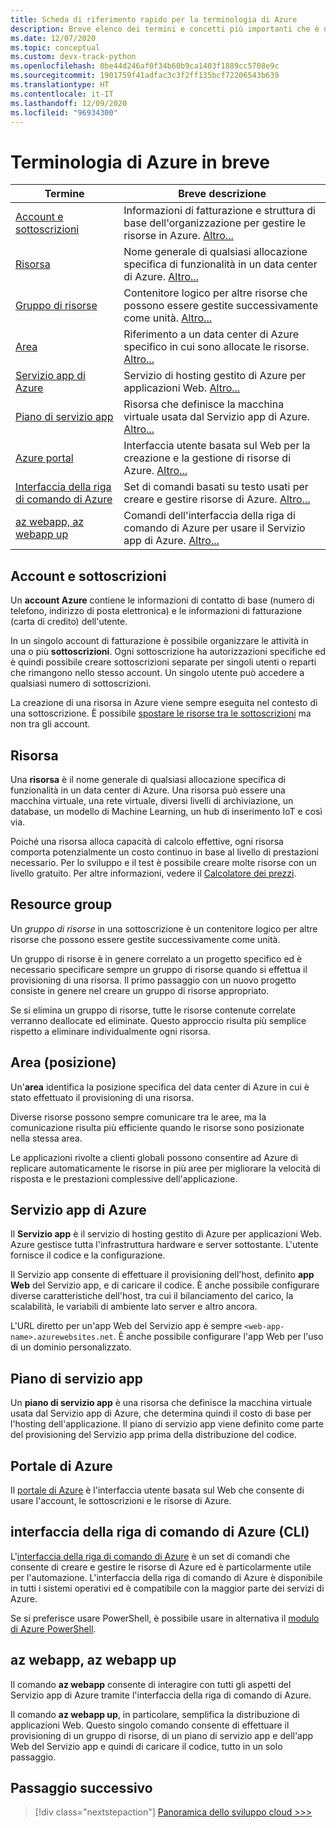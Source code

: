 ```yaml
---
title: Scheda di riferimento rapido per la terminologia di Azure
description: Breve elenco dei termini e concetti più importanti che è necessario conoscere quando si usa Microsoft Azure.
ms.date: 12/07/2020
ms.topic: conceptual
ms.custom: devx-track-python
ms.openlocfilehash: 0be44d246af0f34b60b9ca1403f1889cc5708e9c
ms.sourcegitcommit: 1901759f41adfac3c3f2ff135bcf72206543b639
ms.translationtype: HT
ms.contentlocale: it-IT
ms.lasthandoff: 12/09/2020
ms.locfileid: "96934300"
---
```

# <a name="azure-terminology-in-brief"></a>Terminologia di Azure in breve

| Termine | Breve descrizione |
| --- | --- |
| [Account e sottoscrizioni](#account-and-subscriptions) | Informazioni di fatturazione e struttura di base dell'organizzazione per gestire le risorse in Azure. [Altro...](#account-and-subscriptions)
| [Risorsa](#resource) | Nome generale di qualsiasi allocazione specifica di funzionalità in un data center di Azure. [Altro...](#resource) |
| [Gruppo di risorse](#resource-group) | Contenitore logico per altre risorse che possono essere gestite successivamente come unità. [Altro...](#resource-group) |
| [Area](#region-location) | Riferimento a un data center di Azure specifico in cui sono allocate le risorse. [Altro...](#region-location) |
| [Servizio app di Azure](#azure-app-service) | Servizio di hosting gestito di Azure per applicazioni Web. [Altro...](#azure-app-service) |
| [Piano di servizio app](#app-service-plan) | Risorsa che definisce la macchina virtuale usata dal Servizio app di Azure. [Altro...](#app-service-plan) |
| [Azure portal](#azure-portal) | Interfaccia utente basata sul Web per la creazione e la gestione di risorse di Azure. [Altro...](#azure-portal) |
| [Interfaccia della riga di comando di Azure](#azure-command-line-interface-cli) | Set di comandi basati su testo usati per creare e gestire risorse di Azure. [Altro...](#azure-command-line-interface-cli) |
| [az webapp, az webapp up](#az-webapp-az-webapp-up) | Comandi dell'interfaccia della riga di comando di Azure per usare il Servizio app di Azure. [Altro...](#az-webapp-az-webapp-up) |

## <a name="account-and-subscriptions"></a>Account e sottoscrizioni

Un **account Azure** contiene le informazioni di contatto di base (numero di telefono, indirizzo di posta elettronica) e le informazioni di fatturazione (carta di credito) dell'utente.

In un singolo account di fatturazione è possibile organizzare le attività in una o più **sottoscrizioni**. Ogni sottoscrizione ha autorizzazioni specifiche ed è quindi possibile creare sottoscrizioni separate per singoli utenti o reparti che rimangono nello stesso account. Un singolo utente può accedere a qualsiasi numero di sottoscrizioni.

La creazione di una risorsa in Azure viene sempre eseguita nel contesto di una sottoscrizione. È possibile [spostare le risorse tra le sottoscrizioni](/azure/azure-resource-manager/management/move-resource-group-and-subscription) ma non tra gli account.

## <a name="resource"></a>Risorsa

Una **risorsa** è il nome generale di qualsiasi allocazione specifica di funzionalità in un data center di Azure. Una risorsa può essere una macchina virtuale, una rete virtuale, diversi livelli di archiviazione, un database, un modello di Machine Learning, un hub di inserimento IoT e così via.

Poiché una risorsa alloca capacità di calcolo effettive, ogni risorsa comporta potenzialmente un costo continuo in base al livello di prestazioni necessario. Per lo sviluppo e il test è possibile creare molte risorse con un livello gratuito. Per altre informazioni, vedere il [Calcolatore dei prezzi](https://azure.microsoft.com/pricing/calculator/).

## <a name="resource-group"></a>Resource group

Un *gruppo di risorse* in una sottoscrizione è un contenitore logico per altre risorse che possono essere gestite successivamente come unità.

Un gruppo di risorse è in genere correlato a un progetto specifico ed è necessario specificare sempre un gruppo di risorse quando si effettua il provisioning di una risorsa. Il primo passaggio con un nuovo progetto consiste in genere nel creare un gruppo di risorse appropriato.

Se si elimina un gruppo di risorse, tutte le risorse contenute correlate verranno deallocate ed eliminate. Questo approccio risulta più semplice rispetto a eliminare individualmente ogni risorsa.

## <a name="region-location"></a>Area (posizione)

Un'**area** identifica la posizione specifica del data center di Azure in cui è stato effettuato il provisioning di una risorsa.

Diverse risorse possono sempre comunicare tra le aree, ma la comunicazione risulta più efficiente quando le risorse sono posizionate nella stessa area.

Le applicazioni rivolte a clienti globali possono consentire ad Azure di replicare automaticamente le risorse in più aree per migliorare la velocità di risposta e le prestazioni complessive dell'applicazione.

## <a name="azure-app-service"></a>Servizio app di Azure

Il **Servizio app** è il servizio di hosting gestito di Azure per applicazioni Web. Azure gestisce tutta l'infrastruttura hardware e server sottostante. L'utente fornisce il codice e la configurazione.

Il Servizio app consente di effettuare il provisioning dell'host, definito **app Web** del Servizio app, e di caricare il codice. È anche possibile configurare diverse caratteristiche dell'host, tra cui il bilanciamento del carico, la scalabilità, le variabili di ambiente lato server e altro ancora.

L'URL diretto per un'app Web del Servizio app è sempre `<web-app-name>.azurewebsites.net`. È anche possibile configurare l'app Web per l'uso di un dominio personalizzato.

## <a name="app-service-plan"></a>Piano di servizio app

Un **piano di servizio app** è una risorsa che definisce la macchina virtuale usata dal Servizio app di Azure, che determina quindi il costo di base per l'hosting dell'applicazione. Il piano di servizio app viene definito come parte del provisioning del Servizio app prima della distribuzione del codice.

## <a name="azure-portal"></a>Portale di Azure

Il [portale di Azure](https://portal.azure.com) è l'interfaccia utente basata sul Web che consente di usare l'account, le sottoscrizioni e le risorse di Azure.

## <a name="azure-command-line-interface-cli"></a>interfaccia della riga di comando di Azure (CLI)

L'[interfaccia della riga di comando di Azure](/azure/what-is-azure-cli) è un set di comandi che consente di creare e gestire le risorse di Azure ed è particolarmente utile per l'automazione. L'interfaccia della riga di comando di Azure è disponibile in tutti i sistemi operativi ed è compatibile con la maggior parte dei servizi di Azure.

Se si preferisce usare PowerShell, è possibile usare in alternativa il [modulo di Azure PowerShell](/powershell/azure).

## <a name="az-webapp-az-webapp-up"></a>az webapp, az webapp up

Il comando **az webapp** consente di interagire con tutti gli aspetti del Servizio app di Azure tramite l'interfaccia della riga di comando di Azure.

Il comando **az webapp up**, in particolare, semplifica la distribuzione di applicazioni Web. Questo singolo comando consente di effettuare il provisioning di un gruppo di risorse, di un piano di servizio app e dell'app Web del Servizio app e quindi di caricare il codice, tutto in un solo passaggio.

## <a name="next-step"></a>Passaggio successivo

> [!div class="nextstepaction"]
> [Panoramica dello sviluppo cloud >>>](cloud-development-overview.md)
